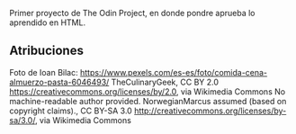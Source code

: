 Primer proyecto de The Odin Project, en donde pondre aprueba lo aprendido en HTML.


## Atribuciones

Foto de Ioan Bilac: https://www.pexels.com/es-es/foto/comida-cena-almuerzo-pasta-6046493/
TheCulinaryGeek, CC BY 2.0 <https://creativecommons.org/licenses/by/2.0>, via Wikimedia Commons
No machine-readable author provided. NorwegianMarcus assumed (based on copyright claims)., CC BY-SA 3.0 <http://creativecommons.org/licenses/by-sa/3.0/>, via Wikimedia Commons
